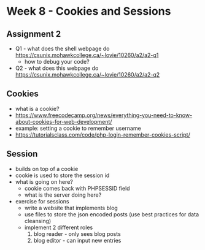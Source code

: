 # Week 8 - Cookies and Sessions
## Assignment 2
  - Q1 - what does the shell webpage do https://csunix.mohawkcollege.ca/~lovie/10260/a2/a2-q1
    - how to debug your code?
  - Q2 - what does this webpage do https://csunix.mohawkcollege.ca/~lovie/10260/a2/a2-q2

## Cookies
  - what is a cookie?
  - https://www.freecodecamp.org/news/everything-you-need-to-know-about-cookies-for-web-development/
  - example: setting a cookie to remember username
  - https://tutorialsclass.com/code/php-login-remember-cookies-script/

## Session
  - builds on top of a cookie
  - cookie is used to store the session id
  - what is going on here?
    - cookie comes back with PHPSESSID field
    - what is the server doing here?
  - exercise for sessions
    - write a website that implements blog
    - use files to store the json encoded posts (use best practices for data cleansing)
    - implement 2 different roles
      1. blog reader - only sees blog posts
      2. blog editor - can input new entries
     
  
    
  
